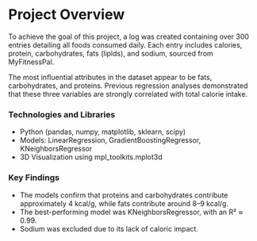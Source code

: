 # Project Overview
To achieve the goal of this project, a log was created containing over 300 entries detailing all foods consumed daily. Each entry includes calories, protein, carbohydrates, fats (lipids), and sodium, sourced from MyFitnessPal.

The most influential attributes in the dataset appear to be fats, carbohydrates, and proteins. Previous regression analyses demonstrated that these three variables are strongly correlated with total calorie intake.

### Technologies and Libraries
- Python (pandas, numpy, matplotlib, sklearn, scipy)
- Models: LinearRegression, GradientBoostingRegressor, KNeighborsRegressor
- 3D Visualization using mpl_toolkits.mplot3d

### Key Findings
- The models confirm that proteins and carbohydrates contribute approximately 4 kcal/g, while fats contribute around 8–9 kcal/g.
- The best-performing model was KNeighborsRegressor, with an R² ≈ 0.99.
- Sodium was excluded due to its lack of caloric impact.
